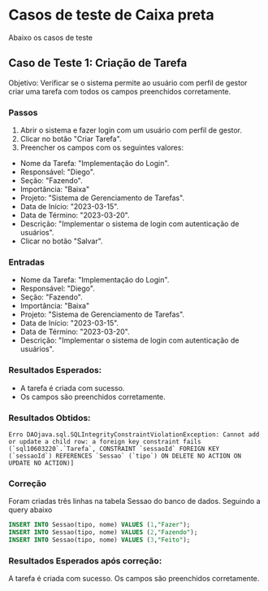 
# Casos de teste de Caixa preta

Abaixo os casos de teste


## Caso de Teste 1: Criação de Tarefa
Objetivo: Verificar se o sistema permite ao usuário com perfil de gestor criar uma tarefa com todos os campos preenchidos corretamente.

### Passos
1. Abrir o sistema e fazer login com um usuário com perfil de gestor.
2. Clicar no botão "Criar Tarefa".
3. Preencher os campos com os seguintes valores:
- Nome da Tarefa: "Implementação do Login".
- Responsável: "Diego".
- Seção: "Fazendo".
- Importância:  "Baixa"
- Projeto: "Sistema de Gerenciamento de Tarefas".
- Data de Início: "2023-03-15".
- Data de Término: "2023-03-20".
- Descrição: "Implementar o sistema de login com autenticação de usuários".
- Clicar no botão "Salvar".

### Entradas
- Nome da Tarefa: "Implementação do Login".
- Responsável: "Diego".
- Seção: "Fazendo".
- Importância:  "Baixa"
- Projeto: "Sistema de Gerenciamento de Tarefas".
- Data de Início: "2023-03-15".
- Data de Término: "2023-03-20".
- Descrição: "Implementar o sistema de login com autenticação de usuários".

### Resultados Esperados:
- A tarefa é criada com sucesso.
- Os campos são preenchidos corretamente.

### Resultados Obtidos:
```
Erro DAOjava.sql.SQLIntegrityConstraintViolationException: Cannot add or update a child row: a foreign key constraint fails (`sql10603220`.`Tarefa`, CONSTRAINT `sessaoId` FOREIGN KEY (`sessaoId`) REFERENCES `Sessao` (`tipo`) ON DELETE NO ACTION ON UPDATE NO ACTION)]
```

### Correção
Foram criadas três linhas na tabela Sessao do banco de dados. Seguindo a query abaixo
```SQL
INSERT INTO Sessao(tipo, nome) VALUES (1,"Fazer");
INSERT INTO Sessao(tipo, nome) VALUES (2,"Fazendo");
INSERT INTO Sessao(tipo, nome) VALUES (3,"Feito");
```

### Resultados Esperados após correção:
A tarefa é criada com sucesso.
Os campos são preenchidos corretamente.
